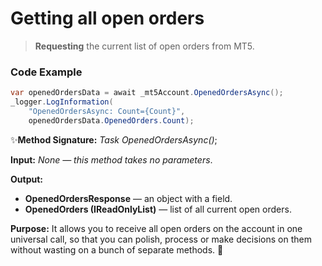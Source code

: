 # Getting all open orders

> **Requesting** the current list of open orders from MT5.
### Code Example

```csharp
var openedOrdersData = await _mt5Account.OpenedOrdersAsync();
_logger.LogInformation(
    "OpenedOrdersAsync: Count={Count}",
    openedOrdersData.OpenedOrders.Count);
```
✨**Method Signature:** _Task<OpenedOrdersResponse> OpenedOrdersAsync()_;

**Input:**  _None — this method takes no parameters_.

**Output:** 
* **OpenedOrdersResponse** — an object with a field.
* **OpenedOrders (IReadOnlyList<OrderInfo>)** — list of all current open orders.

**Purpose:**
It allows you to receive all open orders on the account in one universal call, so that you can polish, process or make decisions on them without wasting on a bunch of separate methods. 🚀



